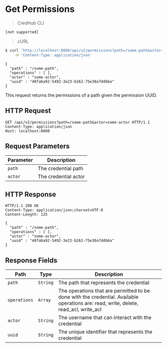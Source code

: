 # Get Permissions

> CredHub
CLI

``` shell
[not supported]
```

> cURL

``` bash
$ curl 'http://localhost:8080/api/v2/permissions?path=/some-path&actor=some-actor' -i -X GET \
    -H 'Content-Type: application/json'
```

    {
      "path" : "/some-path",
      "operations" : [ ],
      "actor" : "some-actor",
      "uuid" : "48faba92-5492-3e23-b262-75e30a7ddb6a"
    }

This request returns the permissions of a path given the permission
UUID.

## HTTP Request

``` http
GET /api/v2/permissions?path=/some-path&actor=some-actor HTTP/1.1
Content-Type: application/json
Host: localhost:8080
```

## Request Parameters

| Parameter | Description          |
| --------- | -------------------- |
| `path`    | The credential path  |
| `actor`   | The credential actor |

## HTTP Response

``` http
HTTP/1.1 200 OK
Content-Type: application/json;charset=UTF-8
Content-Length: 125

{
  "path" : "/some-path",
  "operations" : [ ],
  "actor" : "some-actor",
  "uuid" : "48faba92-5492-3e23-b262-75e30a7ddb6a"
}
```

## Response Fields

| Path         | Type     | Description                                                                                                                            |
| ------------ | -------- | -------------------------------------------------------------------------------------------------------------------------------------- |
| `path`       | `String` | The path that represents the credential                                                                                                |
| `operations` | `Array`  | The operations that are permitted to be done with the credential. Available operations are: read, write, delete, read\_acl, write\_acl |
| `actor`      | `String` | The username that can interact with the credential                                                                                     |
| `uuid`       | `String` | The unique identifier that represents the credential                                                                                   |
